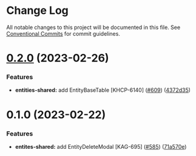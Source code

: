 # Change Log

All notable changes to this project will be documented in this file.
See [Conventional Commits](https://conventionalcommits.org) for commit guidelines.

# [0.2.0](https://github.com/Kong/shared-ui-components/compare/@kong-ui/entities-shared@0.1.0...@kong-ui/entities-shared@0.2.0) (2023-02-26)


### Features

* **entities-shared:** add EntityBaseTable [KHCP-6140] ([#609](https://github.com/Kong/shared-ui-components/issues/609)) ([4372d35](https://github.com/Kong/shared-ui-components/commit/4372d35e07e8e3fff6b2dc6a25250dabb3f2098b))





# 0.1.0 (2023-02-22)


### Features

* **entites-shared:** add EntityDeleteModal [KAG-695] ([#585](https://github.com/Kong/shared-ui-components/issues/585)) ([71a570e](https://github.com/Kong/shared-ui-components/commit/71a570e8f777246b70950d867ea12caf4e443d4c))
